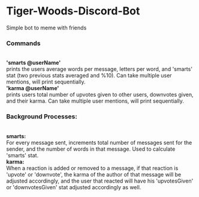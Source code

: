 # Tiger-Woods-Discord-Bot
Simple bot to meme with friends<br>
<par>
<h3>Commands</h3><br>
<strong>'smarts @userName'</strong><br> prints the users average words per message, letters per word, and 'smarts' stat (two previous stats averaged and                            %10). Can take multiple user mentions, will print sequentially.<br>
<strong>'karma @userName'</strong><br> prints users total number of upvotes given to other users, downvotes given, and their karma. Can take multiple                             user mentions, will print sequentially.<br>
  <h3>Background Processes:</h3><br>
  <strong>smarts:</strong><br> For every message sent, increments total number of messages sent for the sender, and the number of words in that                           message. Used to calculate 'smarts' stat.<br>
  <strong>karma:</strong><br> When a reaction is added or removed to a message, if that reaction is 'upvote' or 'downvote', the karma of the                             author of that message will be adjusted accordingly, and the user that reacted will have his 'upvotesGiven' or                             'downvotesGiven' stat adjusted accordingly as well.</par>
